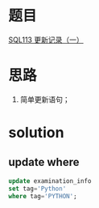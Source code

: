 # 题目

[SQL113 更新记录（一）](https://www.nowcoder.com/practice/bfe8ad2bddc540fc911614aa648868b3?tpId=240&tqId=2223557&ru=/exam/oj&qru=/ta/sql-advanced/question-ranking&sourceUrl=%2Fexam%2Foj%3Ftab%3DSQL%25E7%25AF%2587%26topicId%3D240)

# 思路
1. 简单更新语句；

# solution

## update where
```sql
update examination_info
set tag='Python'
where tag='PYTHON';
```
